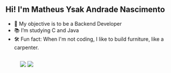 ## Hi! I'm Matheus Ysak Andrade Nascimento

- 🔭 My objective is to be a  Backend Developer
- 📚 I’m studying C and Java
- 🛠️ Fun fact: When I'm not coding, I like to build furniture, like a carpenter.

##

  <dir>
  <a href="https://www.linkedin.com/in/matheus-ysak-nascimento/" target="_blank"><img src="https://img.shields.io/badge/-LinkedIn-%230077B5?style=for-the-badge&logo=linkedin&logoColor=white" target="_blank"></a>
  <a href = "mailto:ysakm53@gmail.com"><img src="https://img.shields.io/badge/-Gmail-%23333?style=for-the-badge&logo=gmail&logoColor=white" target="_blank"></a>

 
  </dir>

